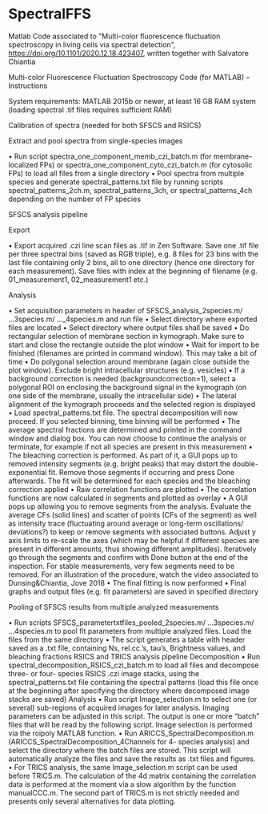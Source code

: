 # SpectralFFS
Matlab Code associated to "Multi-color fluorescence fluctuation spectroscopy in living cells via spectral detection", https://doi.org/10.1101/2020.12.18.423407, written together with Salvatore Chiantia

Multi-color Fluorescence Fluctuation Spectroscopy Code (for MATLAB) – Instructions

System requirements: MATLAB 2015b or newer, at least 16 GB RAM system (loading spectral .tif files
requires sufficient RAM)


Calibration of spectra (needed for both SFSCS and RSICS) 

Extract and pool spectra from single-species images

• Run script spectra_one_component_memb_czi_batch.m (for membrane-localized FPs) or spectra_one_component_cyto_czi_batch.m (for cytosolic FPs) to load all files from a single directory
• Pool spectra from multiple species and generate spectral_patterns.txt file by running scripts spectral_patterns_2ch.m, spectral_patterns_3ch, or spectral_patterns_4ch depending on the number of FP species


SFSCS analysis pipeline 

Export

• Export acquired .czi line scan files as .tif in Zen Software. Save one .tif file per three spectral bins (saved as RGB triple), e.g. 8 files for 23 bins with the last file containing only 2 bins, all to one directory (hence one directory for each measurement). Save files with index at the beginning of filename (e.g. 01_measurement1, 02_measurement1 etc.)

Analysis

• Set acquisition parameters in header of SFSCS_analysis_2species.m/ ...3species.m/ ..._4species.m and run file
• Select directory where exported files are located
• Select directory where output files shall be saved
• Do rectangular selection of membrane section in kymograph. Make sure to start and close the
rectangle outside the plot window
• Wait for import to be finished (filenames are printed in command window). This may take a
bit of time
• Do polygonal selection around membrane (again close outside the plot window). Exclude
bright intracellular structures (e.g. vesicles)
• If a background correction is needed (backgroundcorrection=1), select a polygonal ROI on
enclosing the background signal in the kymograph (on one side of the membrane, usually the
intracellular side)
• The lateral alignment of the kymograph proceeds and the selected region is displayed
• Load spectral_patterns.txt file. The spectral decomposition will now proceed. If you selected
binning, time binning will be performed
• The average spectral fractions are determined and printed in the command window and dialog
box. You can now choose to continue the analysis or terminate, for example if not all species
are present in this measurement
• The bleaching correction is performed. As part of it, a GUI pops up to removed intensity
segments (e.g. bright peaks) that may distort the double-exponential fit. Remove those segments if occurring and press Done afterwards. The fit will be determined for each species and the bleaching correction applied
• Raw correlation functions are plotted
• The correlation functions are now calculated in segments and plotted as overlay
• A GUI pops up allowing you to remove segments from the analysis. Evaluate the average CFs (solid lines) and scatter of points (CFs of the segment) as well as intensity trace (fluctuating around average or long-term oscillations/ deviations?) to keep or remove segments with associated buttons. Adjust y axis limits to re-scale the axes (which may be helpful if different species are present in different amounts, thus showing different amplitudes). Iteratively go through the segments and confirm with Done button at the end of the inspection. For stable measurements, very few segments need to be removed. For an illustration of the procedure, watch the video associated to Dunsing&Chiantia, Jove 2018
• The final fitting is now performed
• Final graphs and output files (e.g. fit parameters) are saved in specified directory


Pooling of SFSCS results from multiple analyzed measurements

• Run scripts SFSCS_parametertxtfiles_pooled_2species.m/ ...3species.m/ ...4species.m to pool fit parameters from multiple analyzed files. Load the files from the same directory
• The script generates a table with header saved as a .txt file, containing Ns, rel.cc.’s, tau’s, Brightness values, and bleaching fractions
RSICS and TRICS analysis pipeline Decomposition
• Run spectral_decomposition_RSICS_czi_batch.m to load all files and decompose three- or four- species RSICS .czi image stacks, using the spectral_patterns.txt file containing the spectral patterns (load this file once at the beginning after specifying the directory where decomposed image stacks are saved)
Analysis
• Run script Image_selection.m to select one (or several) sub-regions of acquired images for later analysis. Imaging parameters can be adjusted in this script. The output is one or more “batch” files that will be read by the following script. Image selection is performed via the roipoly MATLAB function.
• Run ARICCS_SpectralDecomposition.m (ARICCS_SpectralDecomposition_4Channels for 4- species analysis) and select the directory where the batch files are stored. This script will automatically analyze the files and save the results as .txt files and figures.
• For TRICS analysis, the same Image_selection.m script can be used before TRICS.m. The calculation of the 4d matrix containing the correlation data is performed at the moment via a slow algorithm by the function manualCCC.m. The second part of TRICS.m is not strictly needed and presents only several alternatives for data plotting.
